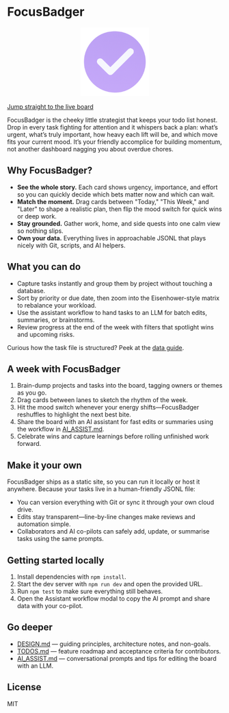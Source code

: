 # FocusBadger

<p align="center">
  <img src="assets/logo.png" alt="FocusBadger logo" width="160" />
</p>

[Jump straight to the live board](https://ashokfernandez.github.io/FocusBadger/)

FocusBadger is the cheeky little strategist that keeps your todo list honest. Drop in every task fighting for attention and it whispers back a plan: what’s urgent, what’s truly important, how heavy each lift will be, and which move fits your current mood. It’s your friendly accomplice for building momentum, not another dashboard nagging you about overdue chores.

## Why FocusBadger?

- **See the whole story.** Each card shows urgency, importance, and effort so you can quickly decide which bets matter now and which can wait.
- **Match the moment.** Drag cards between "Today," "This Week," and "Later" to shape a realistic plan, then flip the mood switch for quick wins or deep work.
- **Stay grounded.** Gather work, home, and side quests into one calm view so nothing slips.
- **Own your data.** Everything lives in approachable JSONL that plays nicely with Git, scripts, and AI helpers.

## What you can do

- Capture tasks instantly and group them by project without touching a database.
- Sort by priority or due date, then zoom into the Eisenhower-style matrix to rebalance your workload.
- Use the assistant workflow to hand tasks to an LLM for batch edits, summaries, or brainstorms.
- Review progress at the end of the week with filters that spotlight wins and upcoming risks.

Curious how the task file is structured? Peek at the [data guide](DATA.md).

## A week with FocusBadger

1. Brain-dump projects and tasks into the board, tagging owners or themes as you go.
2. Drag cards between lanes to sketch the rhythm of the week.
3. Hit the mood switch whenever your energy shifts—FocusBadger reshuffles to highlight the next best bite.
4. Share the board with an AI assistant for fast edits or summaries using the workflow in [AI_ASSIST.md](AI_ASSIST.md).
5. Celebrate wins and capture learnings before rolling unfinished work forward.

## Make it your own

FocusBadger ships as a static site, so you can run it locally or host it anywhere. Because your tasks live in a human-friendly JSONL file:

- You can version everything with Git or sync it through your own cloud drive.
- Edits stay transparent—line-by-line changes make reviews and automation simple.
- Collaborators and AI co-pilots can safely add, update, or summarise tasks using the same prompts.

## Getting started locally

1. Install dependencies with `npm install`.
2. Start the dev server with `npm run dev` and open the provided URL.
3. Run `npm test` to make sure everything still behaves.
4. Open the Assistant workflow modal to copy the AI prompt and share data with your co-pilot.

## Go deeper

- [DESIGN.md](DESIGN.md) — guiding principles, architecture notes, and non-goals.
- [TODOS.md](TODOS.md) — feature roadmap and acceptance criteria for contributors.
- [AI_ASSIST.md](AI_ASSIST.md) — conversational prompts and tips for editing the board with an LLM.

## License

MIT
